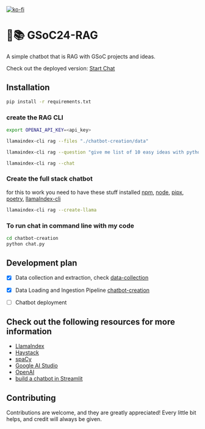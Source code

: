[![ko-fi](https://ko-fi.com/img/githubbutton_sm.svg)](https://ko-fi.com/H2H5VAL6E)

# 🦙📚 GSoC24-RAG

A simple chatbot that is RAG with GSoC projects and ideas.

Check out the deployed version: [Start Chat](#)

## Installation
```bash
pip install -r requirements.txt
```


### create the RAG CLI

```bash
export OPENAI_API_KEY=<api_key>

llamaindex-cli rag --files "./chatbot-creation/data"

llamaindex-cli rag --question "give me list of 10 easy ideas with python and Machine Learning?"

llamaindex-cli rag --chat
```

### Create the full stack chatbot

for this to work you need to have these stuff installed [npm](https://www.npmjs.com/get-npm), [node](https://nodejs.org/en/download/), [pipx](https://pypa.github.io/pipx/), [poetry](https://python-poetry.org/docs/), [llamaIndex-cli](https://docs.llamaindex.ai/en/stable/use_cases/q_and_a/rag_cli.html)


```bash
llamaindex-cli rag --create-llama
```

### To run chat in command line with my code

```bash
cd chatbot-creation
python chat.py
```


## Development plan

- [x] Data collection and extraction, check [data-collection](./data-collection)
- [x] Data Loading and Ingestion Pipeline [chatbot-creation](./chatbot-creation)
- [ ] Chatbot deployment


## Check out the following resources for more information

- [LlamaIndex](https://docs.llamaindex.ai/en/stable/index.html)
- [Haystack](https://docs.haystack.deepset.ai/docs/intro)
- [spaCy](https://spacy.io/usage/large-language-models)
- [Google AI Studio](https://aistudio.google.com/)
- [OpenAI](https://platform.openai.com/)
- [build a chatbot in Streamlit](https://blog.streamlit.io/build-a-chatbot-with-custom-data-sources-powered-by-llamaindex/)

## Contributing

Contributions are welcome, and they are greatly appreciated! Every little bit helps, and credit will always be given.